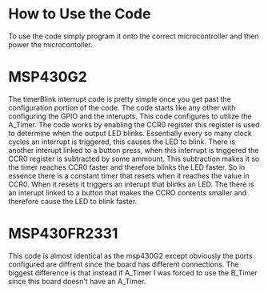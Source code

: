 # How to Use the Code

To use the code simply program it onto the correct microcontroller and then power the microcontoller.

# MSP430G2

The timerBlink interrupt code is pretty simple once you get past the configuration portion of the code. The code starts like any other with configuring the GPIO and the interupts. This code configures to utilize the A_Timer. The code works by enabling the CCR0 register this register is used to determine when the output LED blinks. Essentially every so many clock cycles an interrupt is triggered, this causes the LED to blink. There is another interupt linked to a button press, when this interrupt is triggered the CCR0 register is subtracted by some ammount. This subtraction makes it so the timer reaches CCR0 faster and therefore blinks the LED faster. So in essence there is a constant timer that resets when it reaches the value in CCR0. When it resets it triggers an interupt that blinks an LED. The there is an interupt linked to a button that makes the CCRO contents smaller and therefore cause the LED to blink faster. 

# MSP430FR2331

This code is almost identical as the msp430G2 except obviously the ports configured are diffrent since the board has different connections. The biggest difference is that instead if A_Timer I was forced to use the B_Timer since this board doesn't have an A_Timer.
